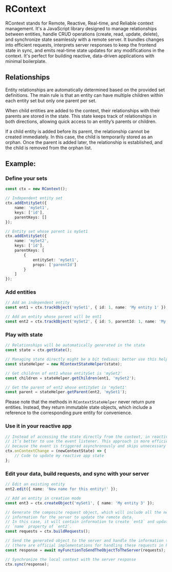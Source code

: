 # RContext

RContext stands for Remote, Reactive, Real-time, and Reliable context management. It's a JavaScript library designed to manage relationships between entities, handle CRUD operations (create, read, update, delete), and synchronize state seamlessly with a remote server. It bundles changes into efficient requests, interprets server responses to keep the frontend state in sync, and emits real-time state updates for any modifications in the context. It's perfect for building reactive, data-driven applications with minimal boilerplate.

## Relationships

Entity relationships are automatically determined based on the provided set definitions. The main rule is that an entity can have multiple children within each entity set but only one parent per set.

When child entities are added to the context, their relationships with their parents are stored in the state. This state keeps track of relationships in both directions, allowing quick access to an entity’s parents or children.

If a child entity is added before its parent, the relationship cannot be created immediately. In this case, the child is temporarily stored as an orphan. Once the parent is added later, the relationship is established, and the child is removed from the orphan list.

## Example:

### Define your sets
```ts
const ctx = new RContext();

// Independent entity set
ctx.addEntitySet({
    name: 'mySet1',
    keys: ['id'],
    parentKeys: []
});

// Entity set whose parent is mySet1
ctx.addEntitySet({
    name: 'mySet2',
    keys: ['id'],
    parentKeys: [
        {
            entitySet: 'mySet1',
            props: ['parentId']
        }
    ]
});
```

### Add entities

```ts
// Add an independent entity
const ent1 = ctx.trackObject('mySet1', { id: 1, name: 'My entity 1' });

// Add an entity whose parent will be ent1
const ent2 = ctx.trackObject('mySet2', { id: 5, parentId: 1, name: 'My entity 2' });
```

### Play with state

```ts
// Relationships will be automatically generated in the state
const state = ctx.getState();

// Managing state directly might be a bit tedious; better use this helper class
const stateHelper = new RContextStateHelper(state);

// Get children of ent1 whose entitySet is 'mySet2'
const children = stateHelper.getChildren(ent1, 'mySet2'); 

// Get the parent of ent2 whose entitySet is 'mySet1'
const parent = stateHelper.getParent(ent2, 'mySet1'); 
```

Please note that the methods in `RContextStateHelper` never return pure entities. Instead, they return immutable state objects, which include a reference to the corresponding pure entity for convenience.

### Use it in your reactive app

```ts
// Instead of accessing the state directly from the context, in reactive apps,
// it’s better to use the event listener. This approach is more efficient 
// because the event is triggered asynchronously and skips unnecessary updates.
ctx.onContextChange = (newContextState) => {
    // Code to update my reactive app state
};
```

### Edit your data, build requests, and sync with your server
```ts
// Edit an existing entity
ent2.edit({ name: 'New name for this entity!' });

// Add an entity in creation mode
const ent3 = ctx.createObject('mySet1', { name: 'My entity 3' });

// Generate the composite request object, which will include all the necessary
// information for the server to update the remote data.
// In this case, it will contain information to create `ent3` and update the
// `name` property of `ent2`.
const requests = ctx.buildRequests();

// Send the generated object to the server and handle the information there 
// (there are official implementations for handling these requests in PHP and C#)
const response = await myFunctionToSendTheObjectToTheServer(requests);

// Synchronize the local context with the server response
ctx.sync(response);
```